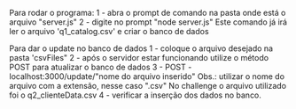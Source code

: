 Para rodar o programa:
1 - abra o prompt de comando na pasta onde está o arquivo "server.js"
2 - digite no prompt "node server.js"
    Este comando já irá ler o arquivo 'q1_catalog.csv' e criar o banco de dados

Para dar o update no banco de dados
1 - coloque o arquivo desejado na pasta 'csvFiles"
2 - após o servidor estar funcionando utilize o método POST para atualizar o banco de dados
3 - POST - localhost:3000/update/"nome do arquivo inserido"
    Obs.: utilizar o nome do arquivo com a extensão, nesse caso ".csv"
    No challenge o arquivo utilizado foi o q2_clienteData.csv
4 - verificar a inserção dos dados no banco.
